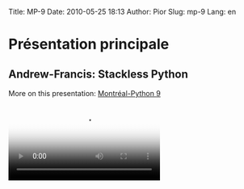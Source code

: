 Title: MP-9
Date: 2010-05-25 18:13
Author: Pior
Slug: mp-9
Lang: en

<p>
<!--:en-->

<style>#sidebar { display:none;} #content { width: 740px !important; } </style>
</p>

Présentation principale
=======================

Andrew-Francis: Stackless Python
--------------------------------

More on this presentation: [Montréal-Python 9][]   

<video controls poster="http://montrealpython.org/videos/Montreal-Python-9-Andrew-Francis-Stackless-Python.jpg">
<source src="http://montrealpython.org/videos/Montreal-Python-9-Andrew-Francis-Stackless-Python.ogg" type="video/ogg"></source>
<source src="http://montrealpython.org/videos/Montreal-Python-9-Andrew-Francis-Stackless-Python.mp4" type="video/mp4"></source>
Your browser doesn't support HTML5. Please use the download link. If you
use Safari and want to use a libre format, install the Xiph QuickTime
Component at http://www.xiph.org/quicktime </video><!--:-->

</p>

  [Montréal-Python 9]: http://wiki.montrealpython.org/index.php/Montréal-Python_9
